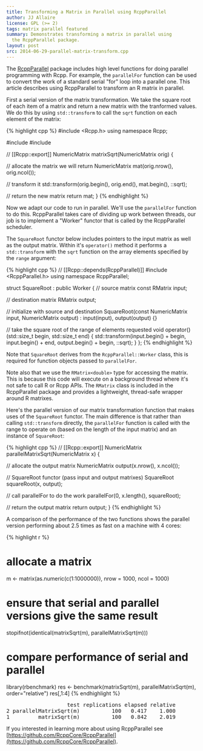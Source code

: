 ```yaml
---
title: Transforming a Matrix in Parallel using RcppParallel
author: JJ Allaire
license: GPL (>= 2)
tags: matrix parallel featured
summary: Demonstrates transforming a matrix in parallel using 
  the RcppParallel package.
layout: post
src: 2014-06-29-parallel-matrix-transform.cpp
---
```

The [RcppParallel](https://github.com/RcppCore/RcppParallel) package includes
high level functions for doing parallel programming with Rcpp. For example,
the `parallelFor` function can be used to convert the work of a standard
serial "for" loop into a parallel one. This article describes using
RcppParallel to transform an R matrix in parallel.


First a serial version of the matrix transformation. We take the square root 
of each item of a matrix and return a new matrix with the tranformed values.
We do this by using `std::transform` to call the `sqrt` function on each
element of the matrix:

{% highlight cpp %}
#include <Rcpp.h>
using namespace Rcpp;

#include <cmath>
#include <algorithm>

// [[Rcpp::export]]
NumericMatrix matrixSqrt(NumericMatrix orig) {

  // allocate the matrix we will return
  NumericMatrix mat(orig.nrow(), orig.ncol());

  // transform it
  std::transform(orig.begin(), orig.end(), mat.begin(), ::sqrt);

  // return the new matrix
  return mat;
}
{% endhighlight %}

Now we adapt our code to run in parallel. We'll use the `parallelFor` 
function to do this. RcppParallel takes care of dividing up work between 
threads, our job is to implement a "Worker" functor that is called by the 
RcppParallel scheduler.

The `SquareRoot` functor below includes pointers to the input matrix as well
as the output matrix. Within it's `operator()` method it performs a 
`std::transform` with the `sqrt` function on the array elements specified by 
the `range` argument:

{% highlight cpp %}
// [[Rcpp::depends(RcppParallel)]]
#include <RcppParallel.h>
using namespace RcppParallel;

struct SquareRoot : public Worker
{
   // source matrix
   const RMatrix<double> input;
   
   // destination matrix
   RMatrix<double> output;
   
   // initialize with source and destination
   SquareRoot(const NumericMatrix input, NumericMatrix output) 
      : input(input), output(output) {}
   
   // take the square root of the range of elements requested
   void operator()(std::size_t begin, std::size_t end) {
      std::transform(input.begin() + begin, 
                     input.begin() + end, 
                     output.begin() + begin, 
                     ::sqrt);
   }
};
{% endhighlight %}

Note that `SquareRoot` derives from the `RcppParallel::Worker` class, this is
required for function objects passed to `parallelFor`.

Note also that we use the `RMatrix<double>` type for accessing the matrix. 
This is because this code will execute on a background thread where it's not 
safe to call R or Rcpp APIs. The `RMatrix` class is included in the 
RcppParallel package and provides a lightweight, thread-safe wrapper around R
matrixes.

Here's the parallel version of our matrix transformation function that
makes uses of the `SquareRoot` functor. The main difference is that 
rather than calling `std::transform` directly, the `parallelFor`
function is called with the range to operate on (based on the length
of the input matrix) and an instance of `SquareRoot`:

{% highlight cpp %}
// [[Rcpp::export]]
NumericMatrix parallelMatrixSqrt(NumericMatrix x) {
  
  // allocate the output matrix
  NumericMatrix output(x.nrow(), x.ncol());
  
  // SquareRoot functor (pass input and output matrixes)
  SquareRoot squareRoot(x, output);
  
  // call parallelFor to do the work
  parallelFor(0, x.length(), squareRoot);
  
  // return the output matrix
  return output;
}
{% endhighlight %}

A comparison of the performance of the two functions shows the parallel
version performing about 2.5 times as fast on a machine with 4 cores:

{% highlight r %}
# allocate a matrix
m <- matrix(as.numeric(c(1:1000000)), nrow = 1000, ncol = 1000)

# ensure that serial and parallel versions give the same result
stopifnot(identical(matrixSqrt(m), parallelMatrixSqrt(m)))

# compare performance of serial and parallel
library(rbenchmark)
res <- benchmark(matrixSqrt(m),
                 parallelMatrixSqrt(m),
                 order="relative")
res[,1:4]
{% endhighlight %}



<pre class="output">
                   test replications elapsed relative
2 parallelMatrixSqrt(m)          100   0.417    1.000
1         matrixSqrt(m)          100   0.842    2.019
</pre>

If you interested in learning more about using RcppParallel see 
[https://github.com/RcppCore/RcppParallel](https://github.com/RcppCore/RcppParallel).
